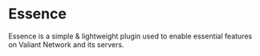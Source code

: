# Essence
Essence is a simple & lightweight plugin used to enable essential features on Valiant Network and its servers.